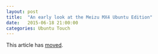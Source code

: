 ```yaml
---
layout: post
title:  "An early look at the Meizu MX4 Ubuntu Edition"
date:   2015-06-18 21:00:00
categories: Ubuntu Touch
---
```


This article has [moved][newurl].

[newurl]: http://www.lieberbiber.de/2015/06/18/an-early-look-at-the-meizu-mx4-ubuntu-edition/
